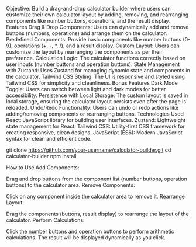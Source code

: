 Objective: Build a drag-and-drop calculator builder where users can customize their own calculator layout by adding, removing, and rearranging components like number buttons, operations, and the result display.
Features
Drag & Drop Components: Users can dynamically add and remove buttons (numbers, operations) and arrange them on the calculator.
Predefined Components: Provide basic components like number buttons (0-9), operations (+, -, *, /), and a result display.
Custom Layout: Users can customize the layout by rearranging the components as per their preference.
Calculation Logic: The calculator functions correctly based on user inputs (number buttons and operation buttons).
State Management with Zustand: Uses Zustand for managing dynamic state and components in the calculator.
Tailwind CSS Styling: The UI is responsive and styled using Tailwind CSS for simplicity and cleanliness.
Bonus Features 
Dark Mode Toggle: Users can switch between light and dark modes for better accessibility.
Persistence with Local Storage: The custom layout is saved in local storage, ensuring the calculator layout persists even after the page is reloaded.
Undo/Redo Functionality: Users can undo or redo actions like adding/removing components or rearranging buttons.
Technologies Used
React: JavaScript library for building user interfaces.
Zustand: Lightweight state management for React.
Tailwind CSS: Utility-first CSS framework for creating responsive, clean designs.
JavaScript (ES6): Modern JavaScript syntax for clean and efficient code.

git clone https://github.com/your-username/calculator-builder.git
cd calculator-builder
npm install

How to Use
Add Components:

Drag and drop buttons from the component list (number buttons, operation buttons) to the calculator area.
Remove Components:

Click on any component inside the calculator area to remove it.
Rearrange Layout:

Drag the components (buttons, result display) to rearrange the layout of the calculator.
Perform Calculations:

Click the number buttons and operation buttons to perform arithmetic calculations. The result will be displayed dynamically as you click.
